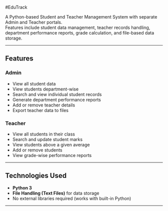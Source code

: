#EduTrack

A Python-based Student and Teacher Management System with separate Admin and Teacher portals.  
Features include student data management, teacher records handling, department performance reports, grade calculation, and file-based data storage.

---

##  Features

###  Admin
- View all student data
- View students department-wise
- Search and view individual student records
- Generate department performance reports
- Add or remove teacher details
- Export teacher data to files

###  Teacher
- View all students in their class
- Search and update student marks
- View students above a given average
- Add or remove students
- View grade-wise performance reports

---

##  Technologies Used
- **Python 3**
- **File Handling (Text Files)** for data storage
- No external libraries required (works with built-in Python)

---
